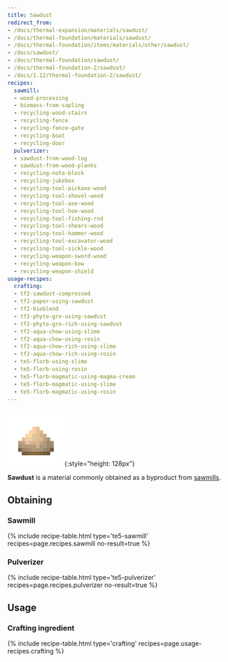 ```yaml
---
title: Sawdust
redirect_from:
- /docs/thermal-expansion/materials/sawdust/
- /docs/thermal-foundation/materials/sawdust/
- /docs/thermal-foundation/items/materials/other/sawdust/
- /docs/sawdust/
- /docs/thermal-foundation/sawdust/
- /docs/thermal-foundation-2/sawdust/
- /docs/1.12/thermal-foundation-2/sawdust/
recipes:
  sawmill:
  - wood-processing
  - biomass-from-sapling
  - recycling-wood-stairs
  - recycling-fence
  - recycling-fence-gate
  - recycling-boat
  - recycling-door
  pulverizer:
  - sawdust-from-wood-log
  - sawdust-from-wood-planks
  - recycling-note-block
  - recycling-jukebox
  - recycling-tool-pickaxe-wood
  - recycling-tool-shovel-wood
  - recycling-tool-axe-wood
  - recycling-tool-hoe-wood
  - recycling-tool-fishing-rod
  - recycling-tool-shears-wood
  - recycling-tool-hammer-wood
  - recycling-tool-excavator-wood
  - recycling-tool-sickle-wood
  - recycling-weapon-sword-wood
  - recycling-weapon-bow
  - recycling-weapon-shield
usage-recipes:
  crafting:
  - tf2-sawdust-compressed
  - tf2-paper-using-sawdust
  - tf2-bioblend
  - tf2-phyto-gro-using-sawdust
  - tf2-phyto-gro-rich-using-sawdust
  - tf2-aqua-chow-using-slime
  - tf2-aqua-chow-using-rosin
  - tf2-aqua-chow-rich-using-slime
  - tf2-aqua-chow-rich-using-rosin
  - te5-florb-using-slime
  - te5-florb-using-rosin
  - te5-florb-magmatic-using-magma-cream
  - te5-florb-magmatic-using-slime
  - te5-florb-magmatic-using-rosin
---
```


![Sawdust](/assets/images/thermal-foundation-2/sawdust.png){:style="height: 128px"}


**Sawdust** is a material commonly obtained as a byproduct from
[sawmills](/docs/1.12/thermal-expansion/sawmill/).


Obtaining
---------

### Sawmill
{% include recipe-table.html type='te5-sawmill' recipes=page.recipes.sawmill no-result=true %}

### Pulverizer
{% include recipe-table.html type='te5-pulverizer' recipes=page.recipes.pulverizer no-result=true %}


Usage
-----

### Crafting ingredient
{% include recipe-table.html type='crafting' recipes=page.usage-recipes.crafting %}
